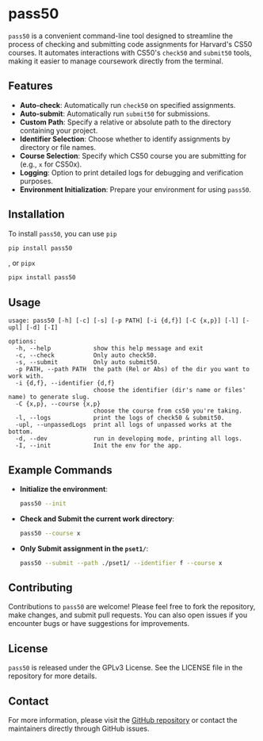 # pass50

`pass50` is a convenient command-line tool designed to streamline the process of checking and submitting code assignments for Harvard's CS50 courses. It automates interactions with CS50's `check50` and `submit50` tools, making it easier to manage coursework directly from the terminal.

## Features

- **Auto-check**: Automatically run `check50` on specified assignments.
- **Auto-submit**: Automatically run `submit50` for submissions.
- **Custom Path**: Specify a relative or absolute path to the directory containing your project.
- **Identifier Selection**: Choose whether to identify assignments by directory or file names.
- **Course Selection**: Specify which CS50 course you are submitting for (e.g., `x` for CS50x).
- **Logging**: Option to print detailed logs for debugging and verification purposes.
- **Environment Initialization**: Prepare your environment for using `pass50`.

## Installation

To install `pass50`, you can use `pip` 

```bash
pip install pass50
```
, or `pipx`

```bash
pipx install pass50
```


## Usage

```plaintext
usage: pass50 [-h] [-c] [-s] [-p PATH] [-i {d,f}] [-C {x,p}] [-l] [-upl] [-d] [-I]

options:
  -h, --help            show this help message and exit
  -c, --check           Only auto check50.
  -s, --submit          Only auto submit50.
  -p PATH, --path PATH  the path (Rel or Abs) of the dir you want to work with.
  -i {d,f}, --identifier {d,f}
                        choose the identifier (dir's name or files' name) to generate slug.
  -C {x,p}, --course {x,p}
                        choose the course from cs50 you're taking.
  -l, --logs            print the logs of check50 & submit50.
  -upl, --unpassedLogs  print all logs of unpassed works at the bottom.
  -d, --dev             run in developing mode, printing all logs.
  -I, --init            Init the env for the app.
```

## Example Commands

- **Initialize the environment**:
  ```bash
  pass50 --init
  ```
- **Check and Submit the current work directory**:
  ```bash
  pass50 --course x
  ```
- **Only Submit assignment in the `pset1/`**:
  ```bash
  pass50 --submit --path ./pset1/ --identifier f --course x
  ```

## Contributing

Contributions to `pass50` are welcome! Please feel free to fork the repository, make changes, and submit pull requests. You can also open issues if you encounter bugs or have suggestions for improvements.

## License

`pass50` is released under the GPLv3 License. See the LICENSE file in the repository for more details.

## Contact

For more information, please visit the [GitHub repository](https://github.com/zivmax/pass50) or contact the maintainers directly through GitHub issues.
